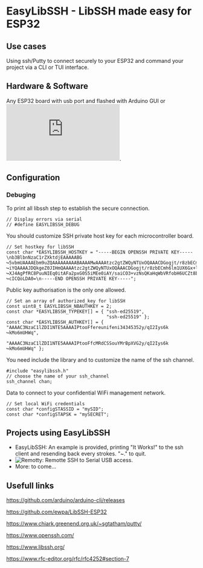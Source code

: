 # EasyLibSSH - LibSSH made easy for ESP32
## Use cases
Using ssh/Putty to connect securely to your ESP32 and command your project via a CLI or TUI interface.

## Hardware & Software
Any ESP32 board with usb port and flashed with Arduino GUI or ![CLI](https://github.com/defdefred/EasyLibSSH/blob/main/README_Arduino.md).

## Configuration
### Debuging
To print all libssh step to establish the secure connection.
```
// Display errors via serial
// #define EASYLIBSSH_DEBUG
```
You should customize SSH private host key for each microcontroller board.
```
// Set hostkey for libSSH
const char *EASYLIBSSH_HOSTKEY = "-----BEGIN OPENSSH PRIVATE KEY-----\nb3BlbnNzaC1rZXktdjEAAAAABG
↪5vbmUAAAAEbm9uZQAAAAAAAAABAAAAMwAAAAtzc2gtZWQyNTUxOQAAACDGogjt/r8zbECmh6lm1UX6Gx+lAmbfG7PsFHTNkQ
↪iYQAAAAJDQkgeZ0JIHmQAAAAtzc2gtZWQyNTUxOQAAACDGogjt/r8zbECmh6lm1UX6Gx+lAmbfG7PsFHTNkQiYQAAAAEAhjp
↪XJ4AgPfRC8PuuNIEq0itAFa2pxG0S5iMEe0iAY/saiCO3+vzNsQKaHqWbVRfobH6UCZt8bs+wUdM2RCJhAAAAAAAECAwQFBg
↪cICQoLDA0=\n-----END OPENSSH PRIVATE KEY-----";
```
Public key authorisation is the only one allowed.
```
// Set an array of authorized_key for libSSH
const uint8_t EASYLIBSSH_NBAUTHKEY = 2;
const char *EASYLIBSSH_TYPEKEY[] = { "ssh-ed25519",
                                     "ssh-ed25519" };
const char *EASYLIBSSH_AUTHKEY[] = { "AAAAC3NzaC1lZDI1NTE5AAAAIPtooFfereunifeni34345352y/qI2Iys6k
↪kMo6mUHWq",
                                     "AAAAC3NzaC1lZDI1NTE5AAAAIPtooFfcMRdCSSouYMrBpXVG2y/qI2Iys6k
↪kMo6mUHWq" };

```
You need include the library and to customize the name of the ssh channel.
```
#include "easylibssh.h"
// choose the name of your ssh_channel
ssh_channel chan;
```
Data to connect to your confidential WiFi management network. 
```
// Set local WiFi credentials
const char *configSTASSID = "mySID";
const char *configSTAPSK = "mySECRET";
```

## Projects using EasyLibSSH
- EasyLibSSH: An example is provided, printing "It Works!" to the ssh client and resending back every strokes. "~." to quit.
- ![Remotty](https://github.com/defdefred/Remotty): Remotte SSH to Serial USB access.
- More: to come...

## Usefull links
https://github.com/arduino/arduino-cli/releases

https://github.com/ewpa/LibSSH-ESP32

https://www.chiark.greenend.org.uk/~sgtatham/putty/

https://www.openssh.com/

https://www.libssh.org/

https://www.rfc-editor.org/rfc/rfc4252#section-7
